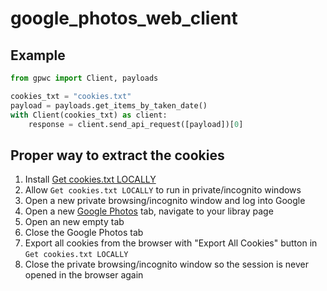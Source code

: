 # google_photos_web_client

## Example

```python
from gpwc import Client, payloads

cookies_txt = "cookies.txt"
payload = payloads.get_items_by_taken_date()
with Client(cookies_txt) as client:
    response = client.send_api_request([payload])[0]
```

## Proper way to extract the cookies

1. Install [Get cookies.txt LOCALLY](https://chromewebstore.google.com/detail/Get%20cookies.txt%20LOCALLY/cclelndahbckbenkjhflpdbgdldlbecc)
2. Allow `Get cookies.txt LOCALLY` to run in private/incognito windows
3. Open a new private browsing/incognito window and log into Google
4. Open a new [Google Photos](https://photos.google.com/) tab, navigate to your libray page
5. Open an new empty tab
6. Close the Google Photos tab
7. Export all cookies from the browser with "Export All Cookies" button in `Get cookies.txt LOCALLY`
8. Close the private browsing/incognito window so the session is never opened in the browser again
